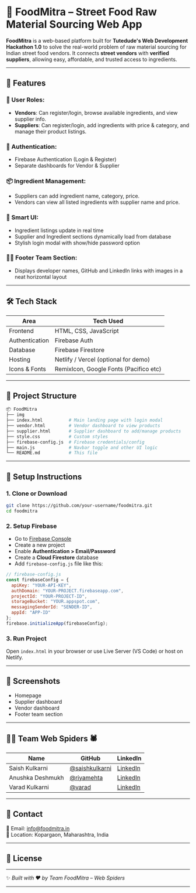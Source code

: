 
# 🌮 FoodMitra – Street Food Raw Material Sourcing Web App

**FoodMitra** is a web-based platform built for **Tutedude's Web Development Hackathon 1.0** to solve the real-world problem of raw material sourcing for Indian street food vendors. It connects **street vendors** with **verified suppliers**, allowing easy, affordable, and trusted access to ingredients.

---

## 🚀 Features

### 👤 User Roles:
- **Vendors**: Can register/login, browse available ingredients, and view supplier info.
- **Suppliers**: Can register/login, add ingredients with price & category, and manage their product listings.

### 🔑 Authentication:
- Firebase Authentication (Login & Register)
- Separate dashboards for Vendor & Supplier

### 📦 Ingredient Management:
- Suppliers can add ingredient name, category, price.
- Vendors can view all listed ingredients with supplier name and price.

### 🧠 Smart UI:
- Ingredient listings update in real time
- Supplier and Ingredient sections dynamically load from database
- Stylish login modal with show/hide password option

### 🦸‍♂️ Footer Team Section:
- Displays developer names, GitHub and LinkedIn links with images in a neat horizontal layout

---

## 🛠 Tech Stack

| Area              | Tech Used                             |
|-------------------|----------------------------------------|
| Frontend          | HTML, CSS, JavaScript                  |
| Authentication    | Firebase Auth                          |
| Database          | Firebase Firestore                     |
| Hosting           | Netlify / Vercel (optional for demo)   |
| Icons & Fonts     | RemixIcon, Google Fonts (Pacifico etc) |

---

## 📁 Project Structure

```bash
📦 FoodMitra
├── img
├── index.html          # Main landing page with login modal
├── vendor.html         # Vendor dashboard to view products
├── supplier.html       # Supplier dashboard to add/manage products
├── style.css           # Custom styles
├── firebase-config.js  # Firebase credentials/config
├── main.js             # Navbar toggle and other UI logic
└── README.md           # This file
```

---

## 🔧 Setup Instructions

### 1. Clone or Download

```bash
git clone https://github.com/your-username/foodmitra.git
cd foodmitra
```

### 2. Setup Firebase

- Go to [Firebase Console](https://console.firebase.google.com/)
- Create a new project
- Enable **Authentication > Email/Password**
- Create a **Cloud Firestore** database
- Add `firebase-config.js` file like this:

```js
// firebase-config.js
const firebaseConfig = {
  apiKey: "YOUR-API-KEY",
  authDomain: "YOUR-PROJECT.firebaseapp.com",
  projectId: "YOUR-PROJECT-ID",
  storageBucket: "YOUR.appspot.com",
  messagingSenderId: "SENDER-ID",
  appId: "APP-ID"
};
firebase.initializeApp(firebaseConfig);
```

### 3. Run Project

Open `index.html` in your browser or use Live Server (VS Code) or host on Netlify.

---

## 📸 Screenshots


- Homepage
- Supplier dashboard
- Vendor dashboard
- Footer team section

---

## 🙋‍♀️ Team Web Spiders 🕷️

| Name              | GitHub                             | LinkedIn                          |
|-------------------|------------------------------------|-----------------------------------|
| Saish Kulkarni    | [@saishkulkarni](https://github.com/saishkulkarni) | [LinkedIn](https://linkedin.com/in/saishkulkarni) |
| Anushka Deshmukh  | [@riyamehta](https://github.com/riyamehta) | [LinkedIn](https://linkedin.com/in/riyamehta)     |
| Varad Kulkarni    | [@varad](https://github.com/varad) | [LinkedIn](https://linkedin.com/in/varad)         |

---

## 📩 Contact

📧 Email: info@foodmitra.in  
📍 Location: Kopargaon, Maharashtra, India

---

## 📜 License



---

✨ _Built with ❤️ by Team FoodMitra – Web Spiders_


---


